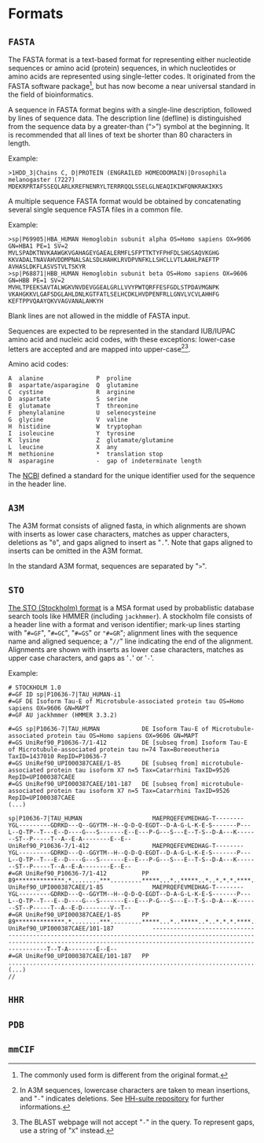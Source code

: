# Formats

## `FASTA`

The FASTA format is a text-based format for representing either nucleotide sequences or amino acid (protein) sequences, in which nucleotides or amino acids are represented using single-letter codes.
It originated from the FASTA software package[^fasta], but has now become a near universal standard in the field of bioinformatics.

[^fasta]: The commonly used form is different from the original format.

A sequence in FASTA format begins with a single-line description, followed by lines of sequence data.
The description line (defline) is distinguished from the sequence data by a greater-than (“>”) symbol at the beginning.
It is recommended that all lines of text be shorter than 80 characters in length.

Example:

```{plain text}
>1HDD_3|Chains C, D|PROTEIN (ENGRAILED HOMEODOMAIN)|Drosophila melanogaster (7227)
MDEKRPRTAFSSEQLARLKREFNENRYLTERRRQQLSSELGLNEAQIKIWFQNKRAKIKKS
```

A multiple sequence FASTA format would be obtained by concatenating several single sequence FASTA files in a common file.

Example:

```{plain text}
>sp|P69905|HBA_HUMAN Hemoglobin subunit alpha OS=Homo sapiens OX=9606 GN=HBA1 PE=1 SV=2
MVLSPADKTNVKAAWGKVGAHAGEYGAEALERMFLSFPTTKTYFPHFDLSHGSAQVKGHG
KKVADALTNAVAHVDDMPNALSALSDLHAHKLRVDPVNFKLLSHCLLVTLAAHLPAEFTP
AVHASLDKFLASVSTVLTSKYR
>sp|P68871|HBB_HUMAN Hemoglobin subunit beta OS=Homo sapiens OX=9606 GN=HBB PE=1 SV=2
MVHLTPEEKSAVTALWGKVNVDEVGGEALGRLLVVYPWTQRFFESFGDLSTPDAVMGNPK
VKAHGKKVLGAFSDGLAHLDNLKGTFATLSELHCDKLHVDPENFRLLGNVLVCVLAHHFG
KEFTPPVQAAYQKVVAGVANALAHKYH
```

Blank lines are not allowed in the middle of FASTA input.

Sequences are expected to be represented in the standard IUB/IUPAC amino acid and nucleic acid codes, with these exceptions: lower-case letters are accepted and are mapped into upper-case[^a3m][^blast].

Amino acid codes:

```{plain text}
A  alanine               P  proline
B  aspartate/asparagine  Q  glutamine
C  cystine               R  arginine
D  aspartate             S  serine
E  glutamate             T  threonine
F  phenylalanine         U  selenocysteine
G  glycine               V  valine
H  histidine             W  tryptophan
I  isoleucine            Y  tyrosine
K  lysine                Z  glutamate/glutamine
L  leucine               X  any
M  methionine            *  translation stop
N  asparagine            -  gap of indeterminate length
```

[^a3m]:
    In A3M sequences, lowercase characters are taken to mean insertions, and "`-`" indicates deletions.
    See [HH-suite repository](https://github.com/soedinglab/hh-suite/blob/4c0cd66434ce0b83ccd247053f57989fdd53d82b/scripts/reformat.pl#L44) for further informations.
[^blast]:
    The BLAST webpage will not accept "`-`" in the query.
    To represent gaps, use a string of "`X`" instead.

The [NCBI](https://blast.ncbi.nlm.nih.gov/doc/blast-topics/#fasta) defined a standard for the unique identifier used for the sequence in the header line.

## `A3M`

The A3M format consists of aligned fasta, in which alignments are shown with inserts as lower case characters, matches as upper characters, deletions as "`0`", and gaps aligned to insert as "`.`".
Note that gaps aligned to inserts can be omitted in the A3M format.

In the standard A3M format, sequences are separated by "`>`".

## `STO`

[The STO (Stockholm) format](https://sonnhammer.sbc.su.se/Stockholm.html) is a MSA format used by probablistic database search tools like HMMER (including `jackhmmer`).
A stockholm file consists of a header line with a format and verison identifier; mark-up lines starting with "`#=GF`", "`#=GC`", "`#=GS`" or `"#=GR`"; alignment lines with the sequence name and aligned sequence; a "`//`" line indicating the end of the alignment.
Alignments are shown with inserts as lower case characters, matches as upper case characters, and gaps as '`.`' or '`-`'.

Example:

```{plain text}
# STOCKHOLM 1.0
#=GF ID sp|P10636-7|TAU_HUMAN-i1
#=GF DE Isoform Tau-E of Microtubule-associated protein tau OS=Homo sapiens OX=9606 GN=MAPT
#=GF AU jackhmmer (HMMER 3.3.2)

#=GS sp|P10636-7|TAU_HUMAN            DE Isoform Tau-E of Microtubule-associated protein tau OS=Homo sapiens OX=9606 GN=MAPT
#=GS UniRef90_P10636-7/1-412          DE [subseq from] Isoform Tau-E of Microtubule-associated protein tau n=74 Tax=Boreoeutheria TaxID=1437010 RepID=P10636-7
#=GS UniRef90_UPI000387CAEE/1-85      DE [subseq from] microtubule-associated protein tau isoform X7 n=5 Tax=Catarrhini TaxID=9526 RepID=UPI000387CAEE
#=GS UniRef90_UPI000387CAEE/101-187   DE [subseq from] microtubule-associated protein tau isoform X7 n=5 Tax=Catarrhini TaxID=9526 RepID=UPI000387CAEE
(...)

sp|P10636-7|TAU_HUMAN                    MAEPRQEFEVMEDHAG-T--------YGL---------GDRKD---Q--GGYTM--H--Q-D-Q-EGDT--D-A-G-L-K-E-S-------P---L--Q-TP--T---E--D----G---S-------E--E---P-G---S---E--T-S--D-A---K-------ST--P-----T--A--E-A--------E--E--
UniRef90_P10636-7/1-412                  MAEPRQEFEVMEDHAG-T--------YGL---------GDRKD---Q--GGYTM--H--Q-D-Q-EGDT--D-A-G-L-K-E-S-------P---L--Q-TP--T---E--D----G---S-------E--E---P-G---S---E--T-S--D-A---K-------ST--P-----T--A--E-A--------E--E--
#=GR UniRef90_P10636-7/1-412          PP 89**************.*........***.........*****...*..*****..*..*.*.*.****..*.*.*.*.*.*.*.......*...*..*.**..*...*..*....*...*.......*..*...*.*...*...*..*.*..*.*...*.......**..*.....*..*..*.*........*..*..
UniRef90_UPI000387CAEE/1-85              MAEPRQEFEVMEDHAG-T--------YGL---------GDRKD---Q--GGYTM--H--Q-D-Q-EGDT--D-A-G-L-K-E-S-------P---L--Q-TP--T---E--D----G---S-------E--E---P-G---S---E--T-S--D-A---K-------ST--P-----T--A--E-D--------V--T--
#=GR UniRef90_UPI000387CAEE/1-85      PP 89**************.*........***.........*****...*..*****..*..*.*.*.****..*.*.*.*.*.*.*.......*...*..*.**..*...*..*....*...*.......*..*...*.*...*...*..*.*..*.*...*.......**..*.....*..*..*.9........8..8..
UniRef90_UPI000387CAEE/101-187           ------------------------------------------------------------------------------------------------------------------------------------------------------------------------------------T--T-A--------E--E--
#=GR UniRef90_UPI000387CAEE/101-187   PP ....................................................................................................................................................................................4..5.8........9..*..
(...)
//
```

## `HHR`

## `PDB`

## `mmCIF`
